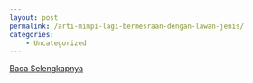 ```yaml
---
layout: post
permalink: /arti-mimpi-lagi-bermesraan-dengan-lawan-jenis/
categories:
    - Uncategorized
---
```


[Baca Selengkapnya](/05)
